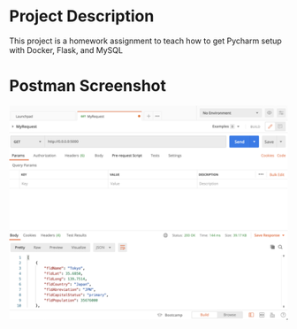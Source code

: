 # Project Description
This project is a homework assignment to teach how to get Pycharm setup with Docker, Flask, and MySQL
# Postman Screenshot
![postman request output](screenshots/postman.png)